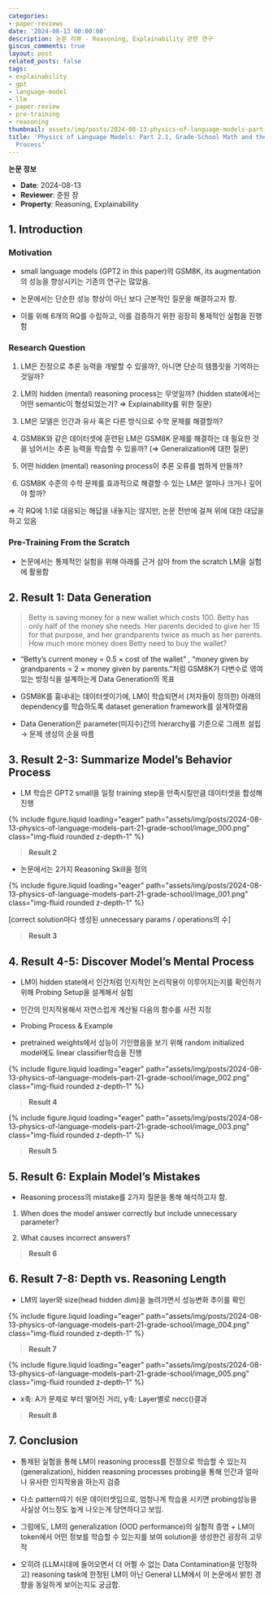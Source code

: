 ```yaml
---
categories:
- paper-reviews
date: '2024-08-13 00:00:00'
description: 논문 리뷰 - Reasoning, Explainability 관련 연구
giscus_comments: true
layout: post
related_posts: false
tags:
- explainability
- gpt
- language-model
- llm
- paper-review
- pre-training
- reasoning
thumbnail: assets/img/posts/2024-08-13-physics-of-language-models-part-21-grade-school/thumbnail.jpg
title: 'Physics of Language Models: Part 2.1, Grade-School Math and the Hidden Reasoning
  Process'
---
```


**논문 정보**
- **Date**: 2024-08-13
- **Reviewer**: 준원 장
- **Property**: Reasoning, Explainability

## 1. Introduction

### Motivation

- small language models (GPT2 in this paper)의 GSM8K, its augmentation의 성능을 향상시키는 기존의 연구는 많았음.

- 논문에서는 단순한 성능 향상이 아닌 보다 근본적인 질문을 해결하고자 함. 

- 이를 위해 6개의 RQ를 수립하고, 이를 검증하기 위한 굉장히 통제적인 실험을 진행함

### Research Question

1. LM은 진정으로 추론 능력을 개발할 수 있을까?, 아니면 단순히 템플릿을 기억하는 것일까?

1. LM의 hidden (mental) reasoning process는 무엇일까? (hidden state에서는 어떤 semantic이 형성되었는가? ⇒ Explainability를 위한 질문)

1. LM은 모델은 인간과 유사 혹은 다른 방식으로 수학 문제를 해결할까?

1.  GSM8K와 같은 데이터셋에 훈련된 LM은 GSM8K 문제를 해결하는 데 필요한 것을 넘어서는 추론 능력을 학습할 수 있을까? (⇒ Generalization에 대한 질문)

1. 어떤  hidden (mental) reasoning process이 추론 오류를 범하게 만들까?

1. GSM8K 수준의 수학 문제를 효과적으로 해결할 수 있는 LM은 얼마나 크거나 깊어야 할까?

⇒ 각 RQ에 1:1로 대응되는 해답을 내놓지는 않지만, 논문 전반에 걸쳐 위에 대한 대답을 하고 있음

### Pre-Training From the Scratch

- 논문에서는 통제적인 실험을 위해 아래를 근거 삼아 from the scratch LM을 실험에 활용함

## 2. Result 1: Data Generation

> Betty is saving money for a new wallet which costs 100. Betty has only half of the money she needs. Her parents decided to give her 15 for that purpose, and her grandparents twice as much as her parents. How much more money does Betty need to buy the wallet?

- “Betty’s current money = 0.5 × cost of the wallet” , “money given by grandparents = 2 × money given by parents.”처럼 GSM8K가 다변수로 엮여있는 방정식을 설계하는게 Data Generation의 목표

- GSM8K를 흉내내는 데이터셋이기에, LM이 학습되면서 (저자들이 정의한) 아래의 dependency를 학습하도록 dataset generation framework를 설계하였음

- Data Generation은 parameter(미지수)간의 hierarchy를 기준으로 그래프 설립 → 문제 생성의 순을 따름

## 3. Result 2-3: Summarize Model’s Behavior Process

- LM 학습은 GPT2 small을 일정 training step을 만족시킬만큼 데이터셋을 합성해 진행

{% include figure.liquid loading="eager" path="assets/img/posts/2024-08-13-physics-of-language-models-part-21-grade-school/image_000.png" class="img-fluid rounded z-depth-1" %}

> **Result 2**

- 논문에서는 2가지 Reasoning Skill을 정의

{% include figure.liquid loading="eager" path="assets/img/posts/2024-08-13-physics-of-language-models-part-21-grade-school/image_001.png" class="img-fluid rounded z-depth-1" %}

[correct solution마다 생성된 unnecessary params / operations의 수]

> **Result 3**

## 4. Result 4-5: Discover Model’s Mental Process

- LM이 hidden state에서 인간처럼 인지적인 논리작용이 이루어지는지를 확인하기 위해 Probing Setup을 설계해서 실험

- 인간의 인지작용해서 자연스럽게 계산될 다음의 함수를 사전 지정

- Probing Process & Example

- pretrained weights에서 성능이 기인했음을 보기 위해 random initialized model에도 linear classifier학습을 진행

{% include figure.liquid loading="eager" path="assets/img/posts/2024-08-13-physics-of-language-models-part-21-grade-school/image_002.png" class="img-fluid rounded z-depth-1" %}

> **Result 4**

{% include figure.liquid loading="eager" path="assets/img/posts/2024-08-13-physics-of-language-models-part-21-grade-school/image_003.png" class="img-fluid rounded z-depth-1" %}

> **Result 5**

## 5. Result 6: Explain Model’s Mistakes

- Reasoning process의 mistake를 2가지 질문을 통해 해석하고자 함.

1. When does the model answer correctly but include unnecessary parameter?

1. What causes incorrect answers?

> **Result 6**

## 6. Result 7-8: Depth vs. Reasoning Length

- LM의 layer와 size(head hidden dim)을 늘려가면서 성능변화 추이를 확인

{% include figure.liquid loading="eager" path="assets/img/posts/2024-08-13-physics-of-language-models-part-21-grade-school/image_004.png" class="img-fluid rounded z-depth-1" %}

> **Result 7**

{% include figure.liquid loading="eager" path="assets/img/posts/2024-08-13-physics-of-language-models-part-21-grade-school/image_005.png" class="img-fluid rounded z-depth-1" %}

- x축: A가 문제로 부터 떨어진 거리, y축: Layer별로 necc()결과

> **Result 8**

## 7. Conclusion

- 통제된 실험을 통해 LM이 reasoning process를 진정으로 학습할 수 있는지 (generalization), hidden reasoning processes probing을 통해 인간과 얼마나 유사한 인지작용을 하는지 검증

- 다소 pattern따기 쉬운 데이터셋임으로, 엄청나게 학습을 시키면 probing성능을 사실상 어느정도 높게 나오는게 당연하다고 보임.

- 그럼에도, LM의 generalization (OOD performance)의 실험적 증명 + LM이 token에서 어떤 정보를 학습할 수 있는지를 보여 solution을 생성한건 굉장히 고무적

- 오히려 (LLM시대에 들어오면서 더 어쩔 수 없는 Data Contamination을 인정하고) reasoning task에 한정된 LM이 아닌 General LLM에서 이 논문에서 밝힌 경향을 동일하게 보이는지도 궁금함.

